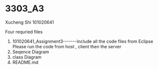 # 3303_A3

Xucheng Shi 101020641

Four requried files
1. 101020641_Assignment3-------include all the code files from Eclipse
                               Please run the code from host , client then the server
2. Seqence Diagram
3. class Diagram
4. README.md
